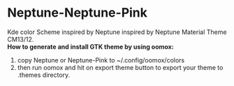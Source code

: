 # Neptune-Neptune-Pink
Kde color Scheme inspired by Neptune inspired by Neptune Material Theme CM13/12.<br/>
<strong>How to generate and install GTK theme by using oomox:</strong>
<ol>
<li>copy Neptune or Neptune-Pink to ~/.config/oomox/colors</li> 
<li>then run oomox and hit on export theme button to export your theme to .themes directory.</li>
</ol>

